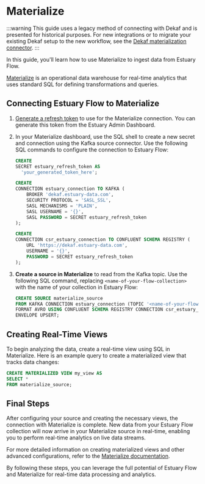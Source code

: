 # Materialize

:::warning
This guide uses a legacy method of connecting with Dekaf and is presented for historical purposes. For new integrations or to migrate your existing Dekaf setup to the new workflow, see the [Dekaf materialization connector](../materialization-connectors/Dekaf/dekaf.md).
:::

In this guide, you'll learn how to use Materialize to ingest data from Estuary Flow.

[Materialize](https://materialize.com/) is an operational data warehouse for real-time analytics that uses standard SQL
for defining transformations and queries.

## Connecting Estuary Flow to Materialize

1. [Generate a refresh token](/guides/how_to_generate_refresh_token) to use for the Materialize connection. You can
   generate this token from the Estuary Admin Dashboard.

2. In your Materialize dashboard, use the SQL shell to create a new secret and connection using the Kafka source
   connector. Use the following SQL commands to configure the connection to Estuary Flow:

   ```sql
   CREATE
   SECRET estuary_refresh_token AS
     'your_generated_token_here';

   CREATE
   CONNECTION estuary_connection TO KAFKA (
       BROKER 'dekaf.estuary-data.com',
       SECURITY PROTOCOL = 'SASL_SSL',
       SASL MECHANISMS = 'PLAIN',
       SASL USERNAME = '{}',
       SASL PASSWORD = SECRET estuary_refresh_token
   );

   CREATE
   CONNECTION csr_estuary_connection TO CONFLUENT SCHEMA REGISTRY (
       URL 'https://dekaf.estuary-data.com',
       USERNAME = '{}',
       PASSWORD = SECRET estuary_refresh_token
   );
   ```

3. **Create a source in Materialize** to read from the Kafka topic. Use the following SQL command,
   replacing `<name-of-your-flow-collection>` with the name of your collection in Estuary Flow:

   ```sql
   CREATE SOURCE materialize_source
   FROM KAFKA CONNECTION estuary_connection (TOPIC '<name-of-your-flow-collection>')
   FORMAT AVRO USING CONFLUENT SCHEMA REGISTRY CONNECTION csr_estuary_connection
   ENVELOPE UPSERT;
   ```

## Creating Real-Time Views

To begin analyzing the data, create a real-time view using SQL in Materialize. Here is an example query to create a
materialized view that tracks data changes:

```sql
CREATE MATERIALIZED VIEW my_view AS
SELECT *
FROM materialize_source;
```

## Final Steps

After configuring your source and creating the necessary views, the connection with Materialize is complete. New data
from your Estuary Flow collection will now arrive in your Materialize source in real-time, enabling you to perform
real-time analytics on live data streams.

For more detailed information on creating materialized views and other advanced configurations, refer to
the [Materialize documentation](https://materialize.com/docs/).

By following these steps, you can leverage the full potential of Estuary Flow and Materialize for real-time data
processing and analytics.
